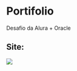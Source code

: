 # Portifolio
Desafio da Alura + Oracle

## Site:
<a href="@" target="_blank"> <img src="https://github.com/Wollace-Buarque/Portifolio/blob/main/assets/images/page.gif?raw=true"> <a/>
